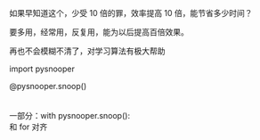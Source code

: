 
如果早知道这个，少受 10 倍的罪，效率提高 10 倍，能节省多少时间？

要多用，经常用，反复用，能为以后提高百倍效果。

再也不会模糊不清了，对学习算法有极大帮助  

import pysnooper  

@pysnooper.snoop()   
<br>
<br>
一部分：with pysnooper.snoop():  
和 for 对齐  
<br>  
